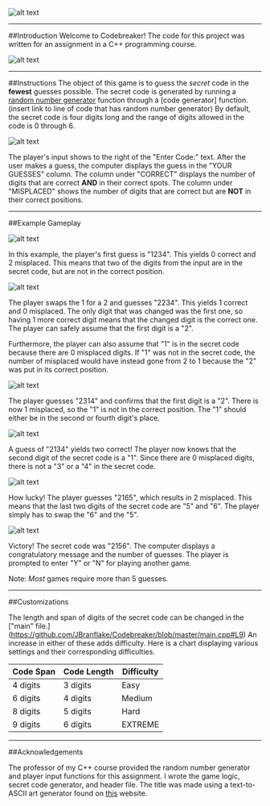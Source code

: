 ![alt text](http://i.imgur.com/b6TzVuR.jpg)
___


##Introduction
Welcome to Codebreaker! The code for this project was written for an assignment in a C++ programming course.

![alt text](http://i.imgur.com/9WxVzoD.jpg)

___

##Instructions
The object of this game is to guess the *secret* code in the **fewest** guesses possible. The secret code is generated by running a [random number generator](https://github.com/JBranflake/Codebreaker/blob/master/main.cpp#L151) function through a [code generator] function. (insert link to line of code that has random number generator) By default, the secret code is four digits long and the range of digits allowed in the code is 0 through 6. 

![alt text](http://i.imgur.com/AJRivym.jpg)

The player's input shows to the right of the "Enter Code:" text. After the user makes a guess, the computer displays the guess in the "YOUR GUESSES" column. The column under "CORRECT" displays the number of digits that are correct **AND** in their correct spots. The column under "MISPLACED" shows the number of digits that are correct but are **NOT** in their correct positions.

___

##Example Gameplay

![alt text](http://i.imgur.com/zm1LqLd.jpg)

In this example, the player's first guess is "1234". This yields 0 correct and 2 misplaced. This means that two of the digits from the input are in the secret code, but are not in the correct position. 

![alt text](http://i.imgur.com/sIfAFtM.jpg)

The player swaps the 1 for a 2 and guesses "2234". This yields 1 correct and 0 misplaced. The only digit that was changed was the first one, so having 1 more correct digit means that the changed digit is the correct one. The player can safely assume that the first digit is a "2".

Furthermore, the player can also assume that "1" is in the secret code because there are 0 misplaced digits. If "1" was not in the secret code, the number of misplaced would have instead gone from 2 to 1 because the "2" was put in its correct position.

![alt text](http://i.imgur.com/qrvRhZD.jpg?1)

The player guesses "2314" and confirms that the first digit is a "2". There is now 1 misplaced, so the "1" is not in the correct position. The "1" should either be in the second or fourth digit's place.

![alt text](http://i.imgur.com/xsgRKsO.jpg?1)

A guess of "2134" yields two correct! The player now knows that the second digit of the secret code is a "1". Since there are 0 misplaced digits, there is not a "3" or a "4" in the secret code.

![alt text](http://i.imgur.com/PrkpfRn.jpg)

How lucky! The player guesses "2165", which results in 2 misplaced. This means that the last two digits of the secret code are "5" and "6". The player simply has to swap the "6" and the "5".

![alt text](http://i.imgur.com/nO3Un6i.jpg)

Victory! The secret code was "2156".  The computer displays a congratulatory message and the number of guesses. The player is prompted to enter "Y" or "N" for playing another game. 

Note: *Most* games require more than 5 guesses.

___

##Customizations

The length and span of digits of the secret code can be changed in the ["main" file.] (https://github.com/JBranflake/Codebreaker/blob/master/main.cpp#L9) An increase in either of these adds difficulty. Here is a chart displaying various settings and their corresponding difficulties.

| Code Span | Code Length | Difficulty|
|-----------|------------|------------
| 4 digits  | 3 digits   | Easy       |
| 6 digits  | 4 digits   | Medium     |
| 8 digits  | 5 digits   | Hard       |
| 9 digits  | 6 digits   | EXTREME    |

___

##Acknowledgements

The professor of my C++ course provided the random number generator and player input functions for this assignment. I wrote the game logic, secret code generator, and header file. The title was made using a text-to-ASCII art generator found on  [this](http://patorjk.com/software/taag/#p=display&f=ANSI%20Shadow&t=Type%20Something%20) website.

